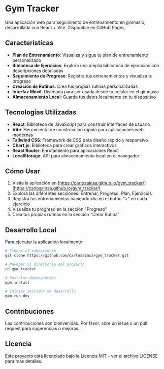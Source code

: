 # Gym Tracker

Una aplicación web para seguimiento de entrenamiento en gimnasio, desarrollada con React + Vite. Disponible en GitHub Pages.

## Características

- **Plan de Entrenamiento**: Visualiza y sigue tu plan de entrenamiento personalizado
- **Biblioteca de Ejercicios**: Explora una amplia biblioteca de ejercicios con descripciones detalladas
- **Seguimiento de Progreso**: Registra tus entrenamientos y visualiza tu progreso
- **Creación de Rutinas**: Crea tus propias rutinas personalizadas
- **Interfaz Móvil**: Diseñada para ser usada desde tu celular en el gimnasio
- **Almacenamiento Local**: Guarda tus datos localmente en tu dispositivo

## Tecnologías Utilizadas

- **React**: Biblioteca de JavaScript para construir interfaces de usuario
- **Vite**: Herramienta de construcción rápida para aplicaciones web modernas
- **Tailwind CSS**: Framework de CSS para diseño rápido y responsivo
- **Chart.js**: Biblioteca para crear gráficos interactivos
- **React Router**: Enrutamiento para aplicaciones React
- **LocalStorage**: API para almacenamiento local en el navegador

## Cómo Usar

1. Visita la aplicación en [https://carlosainsa.github.io/gym_tracker/](https://carlosainsa.github.io/gym_tracker/)
2. Explora las diferentes secciones: Entrenar, Progreso, Plan, Ejercicios
3. Registra tus entrenamientos haciendo clic en el botón "+" en cada ejercicio
4. Visualiza tu progreso en la sección "Progreso"
5. Crea tus propias rutinas en la sección "Crear Rutina"

## Desarrollo Local

Para ejecutar la aplicación localmente:

```bash
# Clonar el repositorio
git clone https://github.com/carlosainsa/gym_tracker.git

# Navegar al directorio del proyecto
cd gym_tracker

# Instalar dependencias
npm install

# Iniciar servidor de desarrollo
npm run dev
```

## Contribuciones

Las contribuciones son bienvenidas. Por favor, abre un issue o un pull request para sugerencias o mejoras.

## Licencia

Este proyecto está licenciado bajo la Licencia MIT - ver el archivo LICENSE para más detalles.
